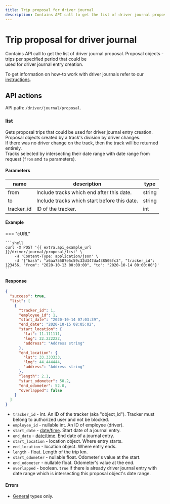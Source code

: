 ```yaml
---
title: Trip proposal for driver journal
description: Contains API call to get the list of driver journal proposal.
---
```


# Trip proposal for driver journal

Contains API call to get the list of driver journal proposal. Proposal objects - trips per specified period that could be\
used for driver journal entry creation.

To get information on how-to work with driver journals refer to our [instructions](../../guides/fleet-management/driver-journals.md).

## API actions

API path: `/driver/journal/proposal`.

### list

Gets proposal trips that could be used for driver journal entry creation.\
Proposal objects created by a track's division by driver changes.\
If there was no driver change on the track, then the track will be returned entirely.\
Tracks selected by intersecting their date range with date range from request (`from` and `to` parameters).

#### Parameters

| name        | description                                  | type   |
| ----------- | -------------------------------------------- | ------ |
| from        | Include tracks which end after this date.    | string |
| to          | Include tracks which start before this date. | string |
| tracker\_id | ID of the tracker.                           | int    |

#### Example

\=== "cURL"

````
```shell
curl -X POST '{{ extra.api_example_url }}/driver/journal/proposal/list' \
    -H 'Content-Type: application/json' \
    -d '{"hash": "a6aa75587e5c59c32d347da438505fc3", "tracker_id": 123456, "from": "2020-10-13 00:00:00", "to": "2020-10-14 00:00:00"}'
```
````

#### Response

```json
{
  "success": true,
  "list": [
    {
      "tracker_id": 1,
      "employee_id": 1,
      "start_date": "2020-10-14 07:03:39",
      "end_date": "2020-10-15 08:05:02",
      "start_location": {
        "lat": 11.111111,
        "lng": 22.222222,
        "address": "Address string"
      },
      "end_location": {
        "lat": 33.333333,
        "lng": 44.444444,
        "address": "Address string"
      },
      "length": 2.1,
      "start_odometer": 50.2,
      "end_odometer": 52.0,
      "overlapped": false
    }
  ]
}
```

* `tracker_id` - int. An ID of the tracker (aka "object\_id"). Tracker must belong to authorized user and not be blocked.
* `employee_id` - nullable int. An ID of employee (driver).
* `start_date` - [date/time](broken-reference). Start date of a journal entry.
* `end_date` - [date/time](broken-reference). End date of a journal entry.
* `start_location` - location object. Where entry starts.
* `end_location` - location object. Where entry ends.
* `length` - float. Length of the trip km.
* `start_odometer` - nullable float. Odometer's value at the start.
* `end_odometer` - nullable float. Odometer's value at the end.
* `overlapped` - boolean. `true` if there is already driver journal entry with date range which is intersecting this proposal object's date range.

#### Errors

* [General](../../../general/errors.md#error-codes) types only.
